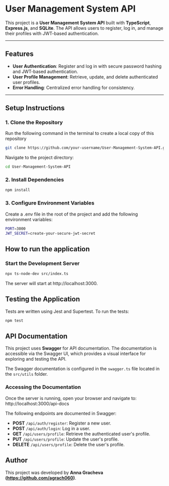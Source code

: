 # User Management System API

This project is a **User Management System API** built with **TypeScript**, **Express.js**, and **SQLite**. The API allows users to register, log in, and manage their profiles with JWT-based authentication.

---

## Features
- **User Authentication**: Register and log in with secure password hashing and JWT-based authentication.
- **User Profile Management**: Retrieve, update, and delete authenticated user profiles.
- **Error Handling**: Centralized error handling for consistency.

---

## Setup Instructions

### 1. Clone the Repository
Run the following command in the terminal to create a local copy of this repository
```bash
git clone https://github.com/your-username/User-Management-System-API.git
```
Navigate to the project directory:
```bash
cd User-Management-System-API
```
### 2. Install Dependencies
```bash
npm install
```
### 3. Configure Environment Variables
Create a .env file in the root of the project and add the following environment variables:
```bash
PORT=3000
JWT_SECRET=create-your-secure-jwt-secret
```
## How to run the application
### Start the Development Server
```bash
npx ts-node-dev src/index.ts
```
The server will start at http://localhost:3000.

## Testing the Application
Tests are written using Jest and Supertest. To run the tests:
```bash
npm test
```

## API Documentation

This project uses **Swagger** for API documentation. The documentation is accessible via the Swagger UI, which provides a visual interface for exploring and testing the API.

The Swagger documentation is configured in the `swagger.ts` file located in the `src/utils` folder.

### Accessing the Documentation
Once the server is running, open your browser and navigate to:
http://localhost:3000/api-docs

The following endpoints are documented in Swagger:
- **POST** `/api/auth/register`: Register a new user.
- **POST** `/api/auth/login`: Log in a user.
- **GET** `/api/users/profile`: Retrieve the authenticated user's profile.
- **PUT** `/api/users/profile`: Update the user's profile.
- **DELETE** `/api/users/profile`: Delete the user's profile.

## Author

This project was developed by **Anna Gracheva (https://github.com/agrach060)**.